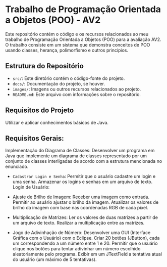 # Trabalho de Programação Orientada a Objetos (POO) - AV2

Este repositório contém o código e os recursos relacionados ao meu trabalho de Programação Orientada a Objetos (POO) para a avaliação AV2. O trabalho consiste em um sistema que demonstra conceitos de POO usando classes, herança, polimorfismo e outros princípios.

## Estrutura do Repositório

- `src/`: Este diretório contém o código-fonte do projeto.
- `docs/`: Documentação do projeto, se houver.
- `images/`: Imagens ou outros recursos relacionados ao projeto.
- `README.md`: Este arquivo com informações sobre o repositório.

## Requisitos do Projeto

Utilizar e aplicar conhecimentos básicos de Java. 

## Requisitos Gerais:
Implementação do Diagrama de Classes: Desenvolver um programa em Java que implemente um diagrama de classes representado por um conjunto de classes interligadas de acordo com a estrutura mencionada no enunciado.

-  `Cadastrar Login e Senha`:
Permitir que o usuário cadastre um login e uma senha.
Armazenar os logins e senhas em um arquivo de texto.
Login de Usuário:

- Ajuste de Brilho de Imagem:
Receber uma imagem como entrada.
Permitir ao usuário ajustar o brilho da imagem.
Atualizar os valores de brilho da imagem com base nas coordenadas RGB de cada pixel.

- Multiplicação de Matrizes:
Ler os valores de duas matrizes a partir de um arquivo de texto.
Realizar a multiplicação entre as matrizes.

- Jogo de Adivinhação de Número:
Desenvolver uma GUI (Interface Gráfica com o Usuário) com o Eclipse.
Criar 20 botões (JButton), cada um correspondendo a um número entre 1 e 20.
Permitir que o usuário clique nos botões para tentar adivinhar um número escolhido aleatoriamente pelo programa.
Exibir em um JTextField a tentativa atual do usuário (um máximo de 5 tentativas).


